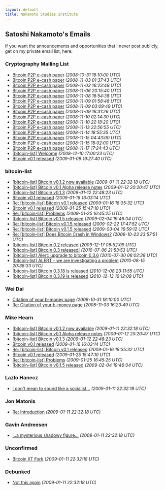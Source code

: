 ```yaml
---
layout: default
title: Nakamoto Studies Institute
---
```




<section id="list">
<h2>Satoshi Nakamoto's Emails </h2>
<p>
If you want the announcements and opportunities that I never post publicly, get on my private email list, here:
</p>

<h3>Cryptography Mailing List</h3>
<ul>
  
<li><a href="/emails/cryptography/1/">Bitcoin P2P e-cash paper</a> <em>(2008-10-31 18:10:00 UTC)</em></li>
  
<li><a href="/emails/cryptography/2/">Bitcoin P2P e-cash paper</a> <em>(2008-11-03 01:37:43 UTC)</em></li>
  
<li><a href="/emails/cryptography/3/">Bitcoin P2P e-cash paper</a> <em>(2008-11-03 16:23:49 UTC)</em></li>
  
<li><a href="/emails/cryptography/4/">Bitcoin P2P e-cash paper</a> <em>(2008-11-06 20:15:40 UTC)</em></li>
  
  <li><a href="/emails/cryptography/5/">Bitcoin P2P e-cash paper</a> <em>(2008-11-08 18:54:38 UTC)</em></li>
  
 <li><a href="/emails/cryptography/6/">Bitcoin P2P e-cash paper</a> <em>(2008-11-09 01:58:48 UTC)</em></li>
  
 <li><a href="/emails/cryptography/7/">Bitcoin P2P e-cash paper</a> <em>(2008-11-09 03:09:49 UTC)</em></li>
  
   <li><a href="/emails/cryptography/8/">Bitcoin P2P e-cash paper</a> <em>(2008-11-09 16:31:26 UTC)</em></li>
  
   <li><a href="/emails/cryptography/9/">Bitcoin P2P e-cash paper</a> <em>(2008-11-10 02:14:30 UTC)</em></li>
 
   <li><a href="/emails/cryptography/10/">Bitcoin P2P e-cash paper</a> <em>(2008-11-10 22:18:20 UTC)</em></li>
  
   <li><a href="/emails/cryptography/11/">Bitcoin P2P e-cash paper</a> <em>(2008-11-13 22:56:55 UTC)</em></li>
  
   <li><a href="/emails/cryptography/12/">Bitcoin P2P e-cash paper</a> <em>(2008-11-14 18:55:35 UTC)</em></li>
  
   <li><a href="/emails/cryptography/13/">Bitcoin P2P e-cash paper</a> <em>(2008-11-15 04:43:00 UTC)</em></li>
  
   <li><a href="/emails/cryptography/14/">Bitcoin P2P e-cash paper</a> <em>(2008-11-15 18:02:00 UTC)</em></li>
  
   <li><a href="/emails/cryptography/15/">Bitcoin P2P e-cash paper</a> <em>(2008-11-17 17:24:43 UTC)</em></li>
  
   <li><a href="/emails/bitcoin-list/19/">[bitcoin-list] Welcome</a> <em>(2008-12-10 17:00:23 UTC)</em></li>
  
   <li><a href="/emails/cryptography/16/">Bitcoin v0.1 released</a> <em>(2009-01-08 19:27:40 UTC)</em></li>
   
   </ul>
   <h3>bitcoin-list</h3>
   
   <ul>
  
   <li><a href="/emails/bitcoin-list/20/">[bitcoin-list] Bitcoin v0.1.2 now available</a> <em>(2009-01-11 22:32:18 UTC)</em></li>
  
   <li><a href="/emails/bitcoin-list/21/">[bitcoin-list] Bitcoin v0.1 Alpha release notes</a> <em>(2009-01-12 20:20:47 UTC)</em></li>
  
   <li><a href="/emails/bitcoin-list/22/">[bitcoin-list] Bitcoin v0.1.3</a> <em>(2009-01-12 22:48:23 UTC)</em></li>
  
   <li><a href="/emails/cryptography/17/">Bitcoin v0.1 released</a> <em>(2009-01-16 16:03:14 UTC)</em></li>
  
   <li><a href="/emails/bitcoin-list/23/">Re: [bitcoin-list] Bitcoin v0.1 released</a> <em>(2009-01-16 18:35:32 UTC)</em></li>
  
   <li><a href="/emails/cryptography/18/">Bitcoin v0.1 released</a> <em>(2009-01-25 15:47:10 UTC)</em></li>
  
   <li><a href="/emails/bitcoin-list/24/">Re: [bitcoin-list] Problems</a> <em>(2009-01-25 16:45:25 UTC)</em></li>
  
   <li><a href="/emails/bitcoin-list/25/">[bitcoin-list] Bitcoin v0.1.5 released</a> <em>(2009-02-04 19:46:04 UTC)</em></li>
  
   <li><a href="/emails/bitcoin-list/26/">Re: [bitcoin-list] Bitcoin v0.1.5 released</a> <em>(2009-02-22 17:47:52 UTC)</em></li>
  
   <li><a href="/emails/bitcoin-list/27/">Re: [bitcoin-list] Bitcoin v0.1.5 released</a> <em>(2009-03-04 16:59:12 UTC)</em></li>
  
   <li><a href="/emails/bitcoin-list/28/">Re: [bitcoin-list] Does Bitcoin Crash in Windows?</a> <em>(2009-10-23 23:57:51 UTC)</em></li>
  
   <li><a href="/emails/bitcoin-list/29/">[bitcoin-list] Bitcoin 0.2 released</a> <em>(2009-12-17 06:52:09 UTC)</em></li>
  
   <li><a href="/emails/bitcoin-list/30/">[bitcoin-list] Bitcoin 0.3 released!</a> <em>(2010-07-06 21:53:53 UTC)</em></li>
 
   <li><a href="/emails/bitcoin-list/31/">[bitcoin-list] Alert: upgrade to bitcoin 0.3.6</a> <em>(2010-07-30 06:02:38 UTC)</em></li>
  
   <li><a href="/emails/bitcoin-list/32/">[bitcoin-list] ALERT - we are investigating a problem</a> <em>(2010-08-15 20:38:33 UTC)</em></li>
  
   <li><a href="/emails/bitcoin-list/33/">[bitcoin-list] Bitcoin 0.3.18 is released</a> <em>(2010-12-08 23:11:55 UTC)</em></li>
  
   <li><a href="/emails/bitcoin-list/34/">[bitcoin-list] Bitcoin 0.3.19 is released</a> <em>(2010-12-13 16:12:09 UTC)</em></li>
  
  </ul>	
  
  <h3>Wei Dai</h3>
<ul>
  
<li><a href="/emails/dai/35/">Citation of your b-money page</a> <em>(2008-10-31 18:10:00 UTC)</em></li>
  
<li><a href="/emails/cryptography/3/">Re: Citation of your b-money page</a> <em>(2008-11-03 16:23:49 UTC)</em></li></ul>
  
  
<h3>Mike Hearn</h3>

 <ul>
  
   <li><a href="/emails/bitcoin-list/20/">[bitcoin-list] Bitcoin v0.1.2 now available</a> <em>(2009-01-11 22:32:18 UTC)</em></li>
  
   <li><a href="/emails/bitcoin-list/21/">[bitcoin-list] Bitcoin v0.1 Alpha release notes</a> <em>(2009-01-12 20:20:47 UTC)</em></li>
  
   <li><a href="/emails/bitcoin-list/22/">[bitcoin-list] Bitcoin v0.1.3</a> <em>(2009-01-12 22:48:23 UTC)</em></li>
  
   <li><a href="/emails/cryptography/17/">Bitcoin v0.1 released</a> <em>(2009-01-16 16:03:14 UTC)</em></li>
  
   <li><a href="/emails/bitcoin-list/23/">Re: [bitcoin-list] Bitcoin v0.1 released</a> <em>(2009-01-16 18:35:32 UTC)</em></li>
  
   <li><a href="/emails/cryptography/18/">Bitcoin v0.1 released</a> <em>(2009-01-25 15:47:10 UTC)</em></li>
  
   <li><a href="/emails/bitcoin-list/24/">Re: [bitcoin-list] Problems</a> <em>(2009-01-25 16:45:25 UTC)</em></li>
  
   <li><a href="/emails/bitcoin-list/25/">[bitcoin-list] Bitcoin v0.1.5 released</a> <em>(2009-02-04 19:46:04 UTC)</em></li>
  </ul>
  
 <h3>Lazlo Hanecz</h3>
	<ul>
  
   <li><a href="/emails/bitcoin-list/20/">I don't mean to sound like a socialist...</a> <em>(2009-01-11 22:32:18 UTC)</em></li></ul>
   
   <h3>Jon Matonis</h3>
   <ul><li><a href="/emails/bitcoin-list/20/">Re: Introduction</a> <em>(2009-01-11 22:32:18 UTC)</em></li></ul>
   
   <h3>Gavin Andreesen</h3>
      <ul><li><a href="/emails/bitcoin-list/20/">...a mysterious shadowy figure...</a> <em>(2009-01-11 22:32:18 UTC)</em></li></ul>
      
 <h3>Unconfirmed</h3>
  <ul><li><a href="/emails/bitcoin-list/20/">Bitcoin XT Fork</a> <em>(2009-01-11 22:32:18 UTC)</em></li></ul>
 <h3>Debunked</h3>
 <ul><li><a href="/emails/bitcoin-list/20/">Not this again</a> <em>(2009-01-11 22:32:18 UTC)</em></li></ul>
   


